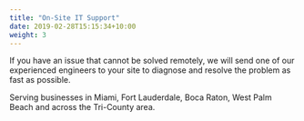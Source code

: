 ```yaml
---
title: "On-Site IT Support"
date: 2019-02-28T15:15:34+10:00
weight: 3
---
```


If you have an issue that cannot be solved remotely, we will send one of our experienced engineers to your site to diagnose and resolve the problem as fast as possible.

Serving businesses in Miami, Fort Lauderdale, Boca Raton, West Palm Beach and across the Tri-County area.
 

